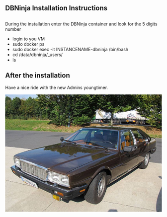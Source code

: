 ## DBNinja Installation Instructions 

##
During the installation enter the DBNinja container and look for the 5 digits number

* login to you VM
* sudo docker ps
* sudo docker exec -it INSTANCENAME-dbninja /bin/bash
* cd /data/dbninja/_users/
* ls

## After the installation

Have a nice ride with the new Admins youngtimer.

![FINAL](install-screen-final.jpg)
